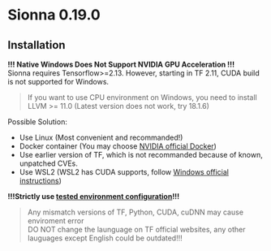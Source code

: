 # Sionna 0.19.0

## Installation
**!!! Native Windows Does Not Support NVIDIA GPU Acceleration !!!**  
Sionna requires Tensorflow>=2.13. However, starting in TF 2.11, CUDA build is not supported for Windows.
>If you want to use CPU environment on Windows, you need to install LLVM >= 11.0 (Latest version does not work, try 18.1.6)

Possible Solution:
* Use Linux (Most convenient and recommanded!)
* Docker container (You may choose [NVIDIA official Docker](https://developer.nvidia.com/blog/nvidia-docker-gpu-server-application-deployment-made-easy/))
* Use earlier version of TF, which is not recommanded because of known, unpatched CVEs.
* Use WSL2 (WSL2 has CUDA supports, follow [Windows official instructions](https://learn.microsoft.com/en-us/windows/ai/directml/gpu-cuda-in-wsl))

**!!!Strictly use [tested environment configuration](https://www.tensorflow.org/install/source_windows)!!!**
> Any mismatch versions of TF, Python, CUDA, cuDNN may cause enviroment error  
> DO NOT change the launguage on TF official websites, any other lauguages except English could be outdated!!!


